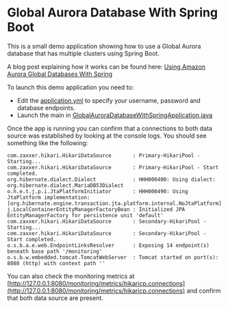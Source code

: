 # Global Aurora Database With Spring Boot

This is a small demo application showing how to use a Global Aurora database that has multiple clusters using Spring Boot.

A blog post explaining how it works can be found here:
[Using Amazon Aurora Global Databases With Spring](https://<ADD-MISSING-LINK>)

To launch this demo application you need to:
- Edit the [application.yml](src/main/resources/application.yml) to specify your username, password and database endpoints.
- Launch the main in [GlobalAuroraDatabaseWithSpringApplication.java](src/main/java/com/coveo/globalauroradatabase/GlobalAuroraDatabaseWithSpringApplication.java)

Once the app is running you can confirm that a connections to both data source was established by looking at the console logs.
You should see something like the following:
```
com.zaxxer.hikari.HikariDataSource       : Primary-HikariPool - Starting...
com.zaxxer.hikari.HikariDataSource       : Primary-HikariPool - Start completed.
org.hibernate.dialect.Dialect            : HHH000400: Using dialect: org.hibernate.dialect.MariaDB53Dialect
o.h.e.t.j.p.i.JtaPlatformInitiator       : HHH000490: Using JtaPlatform implementation: [org.hibernate.engine.transaction.jta.platform.internal.NoJtaPlatform]
j.LocalContainerEntityManagerFactoryBean : Initialized JPA EntityManagerFactory for persistence unit 'default'
com.zaxxer.hikari.HikariDataSource       : Secondary-HikariPool - Starting...
com.zaxxer.hikari.HikariDataSource       : Secondary-HikariPool - Start completed.
o.s.b.a.e.web.EndpointLinksResolver      : Exposing 14 endpoint(s) beneath base path '/monitoring'
o.s.b.w.embedded.tomcat.TomcatWebServer  : Tomcat started on port(s): 8080 (http) with context path ''
```

You can also check the monitoring metrics at [http://127.0.0.1:8080/monitoring/metrics/hikaricp.connections](http://127.0.0.1:8080/monitoring/metrics/hikaricp.connections) and confirm that both data source are present.
